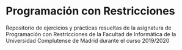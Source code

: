 # Programación con Restricciones

Repositorio de ejercicios y prácticas resueltas de la
asignatura de Programación con Restricciones de la Facultad
de Informática de la Universidad Complutense de Madrid durante
el curso 2019/2020
